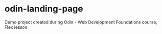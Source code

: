 # odin-landing-page
Demo project created during Odin - Web Development Foundations course, Flex lesson
